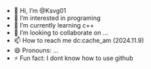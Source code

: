 - 👋 Hi, I’m @Ksvg01
- 👀 I’m interested in programing
- 🌱 I’m currently learning c++
- 💞️ I’m looking to collaborate on ...
- 📫 How to reach me dc:cache_am (2024.11.9)
- 😄 Pronouns: ...
- ⚡ Fun fact: I dont know how to use github

<!---
Ksvg01/Ksvg01 is a ✨ special ✨ repository because its `README.md` (this file) appears on your GitHub profile.
You can click the Preview link to take a look at your changes.
--->

